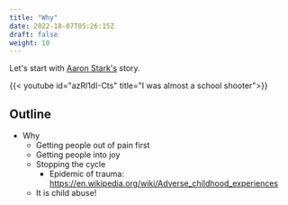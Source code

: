 ```yaml
---
title: "Why"
date: 2022-18-07T05:26:15Z
draft: false
weight: 10
---
```


Let's start with [Aaron Stark's](https://tedxboulder.com/speakers/aaron-stark) story.

{{< youtube id="azRl1dI-Cts" title="I was almost a school shooter">}}

## Outline
- Why
  - Getting people out of pain first
  - Getting people into joy
  - Stopping the cycle  
      - Epidemic of trauma: https://en.wikipedia.org/wiki/Adverse_childhood_experiences
  - It is child abuse!
